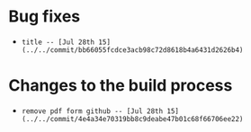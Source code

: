 
# Bug fixes

-     title -- [Jul 28th 15](../../commit/bb66055fcdce3acb98c72d8618b4a6431d2626b4)

# Changes to the build process

-     remove pdf form github -- [Jul 28th 15](../../commit/4e4a34e70319bb8c9deabe47b01c68f66706ee22)
